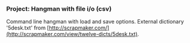 ### Project: Hangman with file i/o (csv)

Command line hangman with load and save options.
External dictionary '5desk.txt' from [http://scrapmaker.com/](http://scrapmaker.com/view/twelve-dicts/5desk.txt).
